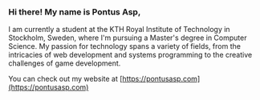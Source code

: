 ### Hi there! My name is Pontus Asp,
I am currently a student at the KTH Royal Institute of Technology in Stockholm, Sweden, where I'm pursuing a Master's degree in Computer Science.
My passion for technology spans a variety of fields, from the intricacies of web development and systems programming to the creative challenges of game development.

You can check out my website at [https://pontusasp.com](https://pontusasp.com)
<!--
**pontusasp/pontusasp** is a ✨ _special_ ✨ repository because its `README.md` (this file) appears on your GitHub profile.

Here are some ideas to get you started:

- 🔭 I’m currently working on ...
- 🌱 I’m currently learning ...
- 👯 I’m looking to collaborate on ...
- 🤔 I’m looking for help with ...
- 💬 Ask me about ...
- 📫 How to reach me: ...
- 😄 Pronouns: ...
- ⚡ Fun fact: ...
-->
